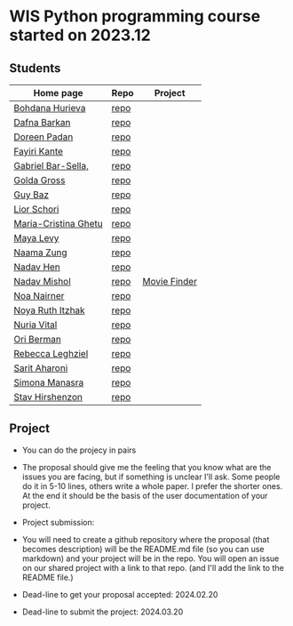 # WIS Python programming course started on 2023.12


## Students

| Home page | Repo | Project |
| --------- | ---- | ------- |
| [Bohdana Hurieva](https://bodya-huri.github.io/)       | [repo](https://github.com/Bodya-Huri/Bodya-Huri.github.io)           |  |
| [Dafna Barkan](https://dafnabarkan.github.io/)         | [repo](https://github.com/DafnaBarkan/DafnaBarkan.github.io)         |  |
| [Doreen Padan](https://doreenpa.github.io/)            | [repo](https://github.com/doreenpa/doreenpa.github.io)               |  |
| [Fayiri Kante](https://fayirikante.github.io/)         | [repo](https://github.com/fayirikante/fayirikante.github.io)         |  |
| [Gabriel Bar-Sella,](https://gavrielbs.github.io/)     | [repo](https://github.com/gavrielbs/gavrielbs.github.io)             |  |
| [Golda Gross](https://goldahg.github.io/)              | [repo](https://github.com/goldahg/goldahg.github.io)                 |  |
| [Guy Baz](https://g-s-baz.github.io/)                  | [repo](https://github.com/g-s-baz/g-s-baz.github.io)                 |  |
| [Lior Schori](https://schoril.github.io/)              | [repo](https://github.com/schoril/schoril.github.io)                 |  |
| [Maria-Cristina Ghetu](https://mcghetu.github.io/)     | [repo](https://github.com/MCGhetu/mcghetu.github.io)                 |  |
| [Maya Levy](https://mayalevy2.github.io/)              | [repo](https://github.com/MayaLevy2/Mayalevy2.github.io)             |  |
| [Naama Zung](https://naamazung.github.io/)             | [repo](https://github.com/NaamaZung/naamazung.github.io)             |  |
| [Nadav Hen](https://nadavhen.github.io/)               | [repo](https://github.com/nadavhen/nadavhen.github.io)               |  |
| [Nadav Mishol](https://nadavmishol.github.io/)         | [repo](https://github.com/NadavMishol/nadavmishol.github.io)         | [Movie Finder](https://github.com/NadavMishol/MovieFinder) |
| [Noa Nairner](https://noanai.github.io/)               | [repo](https://github.com/NoaNai/NoaNai.github.io)                   |  |
| [Noya Ruth Itzhak](https://noyarui.github.io/)         | [repo](https://github.com/noyarui/noyarui.github.io)                 |  |
| [Nuria Vital](https://nuriavital.github.io/)           | [repo](https://github.com/NuriaVital/NuriaVital.github.io)           |  |
| [Ori Berman](https://ori1992.github.io/)               | [repo](https://github.com/ori1992/ori1992.github.io)                 |  |
| [Rebecca Leghziel](https://rebeccaleghziel.github.io/) | [repo](https://github.com/rebeccaleghziel/rebeccaleghziel.github.io) |  |
| [Sarit Aharoni](https://saritaharoni.github.io/)       | [repo](https://github.com/saritaharoni/saritaharoni.github.io)       |  |
| [Simona Manasra](https://mlkndt.github.io/)            | [repo](https://github.com/mlkndt/mlkndt.github.io)                   |  |
| [Stav Hirshenzon](https://stavhir.github.io/)          | [repo](https://github.com/stavhir/stavhir.github.io)                 |  |


## Project

* You can do the projecy in pairs

* The proposal should give me the feeling that you know what are the issues you are facing, but if something is unclear I'll ask. Some people do it in 5-10 lines, others write a whole paper. I prefer the shorter ones. At the end it should be the basis of the user documentation of your project.

* Project submission:
* You will need to create a github repository where the proposal (that becomes description) will be the README.md file (so you can use markdown) and your project will be in the repo. You will open an issue on our shared project with a  link to that repo. (and I'll add the link to the README file.)

* Dead-line to get your proposal accepted: 2024.02.20
* Dead-line to submit the project: 2024.03.20
